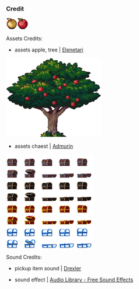 ### Credit      
![Alt text](Assets/Photo/apple_golden_30_30px.png)![Alt text](Assets/Photo/apple_regular_30_30px.png)
<br>

Assets Credits:
- assets apple, tree | [Elenetari](https://elenetari.itch.io/apple-sprites)

![Alt text](Assets/Photo/apple_tree_260x216px.png)

- assets chaest | [Admurin](https://admurin.itch.io/free-chest-animations)

![Alt text](Assets/Tileset/Chests.png)


Sound Credits:
- pickup item sound | [Drexler](https://linkvertise.com/63999/299/1)

- sound effect | [Audio Library - Free Sound Effects](https://www.youtube.com/@AudioLibrarySoundEffects)
